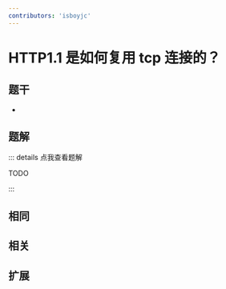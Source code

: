 ```yaml
---
contributors: 'isboyjc'
---
```


# HTTP1.1 是如何复用 tcp 连接的？


## 题干

- 



## 题解

::: details 点我查看题解

  TODO

:::



## 相同


## 相关


## 扩展


